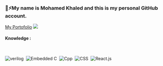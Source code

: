 ###  🦅⚡My name is Mohamed Khaled and this is my personal GitHub account.
<a href="mk-porto-folio.vercel.app" target="_blank">My Portofolio<a/>
<a href="https://www.linkedin.com/in/mohamed-khaled-51144a69/" target="_blank"><img src="https://img.shields.io/badge/-Mohamed%20Khaled-0077B5?style=for-the-badge&logo=Linkedin&logoColor=white"/></a><br><h4>Knowledge : </h4><br>

![verilog](https://img.shields.io/badge/-verilog-05122A?style=flat&logo=verilog)&nbsp;
![Embedded C](https://img.shields.io/badge/--05122A?style=flat&logo=C)&nbsp;
![Cpp](https://img.shields.io/badge/-Cpp-05122A?style=flat&logo=Cpp)&nbsp;
![CSS](https://img.shields.io/badge/-CSS-05122A?style=flat&logo=CSS3&logoColor=1572B6)&nbsp;
![React.js](https://img.shields.io/badge/-React-05122A?style=flat&logo=react)
<!--
**m7md5303/m7md5303** is a ✨ _special_ ✨ repository because its `README.md` (this file) appears on your GitHub profile.

Here are some ideas to get you started:

- 🔭 I’m currently working on ...
- 🌱 I’m currently learning ...
- 👯 I’m looking to collaborate on ...
- 🤔 I’m looking for help with ...
- 💬 Ask me about ...
- 📫 How to reach me: ...
- 😄 Pronouns: ...
- ⚡ Fun fact: ...
-->
